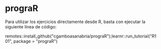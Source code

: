 # prograR

Para utilizar los ejercicios directamente desde R, basta con ejecutar la siguiente línea de código:

remotes::install_github("cgamboasanabria/prograR");learnr::run_tutorial("R101", package = "prograR")
